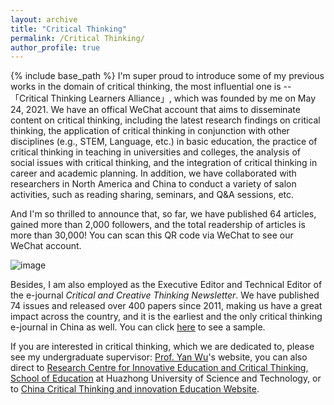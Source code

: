 ```yaml
---
layout: archive
title: "Critical Thinking"
permalink: /Critical Thinking/
author_profile: true
---
```


{% include base_path %}
I'm super proud to introduce some of my previous works in the domain of critical thinking, the most influential one is --「Critical Thinking Learners Alliance」, which was founded by me on May 24, 2021. We have an offical WeChat account that aims to disseminate content on critical thinking, including the latest research findings on critical thinking, the application of critical thinking in conjunction with other disciplines (e.g., STEM, Language, etc.) in basic education, the practice of critical thinking in teaching in universities and colleges, the analysis of social issues with critical thinking, and the integration of critical thinking in career and academic planning. In addition, we have collaborated with researchers in North America and China to conduct a variety of salon activities, such as reading sharing, seminars, and Q&A sessions, etc.

And I'm so thrilled to announce that, so far, we have published 64 articles, gained more than 2,000 followers, and the total readership of articles is more than 30,000!
You can scan this QR code via WeChat to see our WeChat account.

![image](https://github.com/user-attachments/assets/47a0a29d-42f7-486c-ab50-f8d4e669b5de)

Besides, I am also employed as the Executive Editor and Technical Editor of the e-journal *Critical and Creative Thinking Newsletter*. We have published 74 issues and released over 400 papers since 2011, making us have a great impact across the country, and it is the earliest and the only critical thinking e-journal in China as well. You can click [here](https://flbook.com.cn/c/9dm6gWfQv2) to see a sample.

If you are interested in critical thinking, which we are dedicated to, please see my undergraduate supervisor: [Prof. Yan Wu](https://jyxy.sisu.edu.cn/szdw/sddw/jyglzyds/967a34a69d6c4e7e87ba8dd278a1826a.htm)'s website, you can also direct to [Research Centre for Innovative Education and Critical Thinking, School of Education](http://jky.hust.edu.cn/index.htm) at Huazhong University of Science and Technology, or to [China Critical Thinking and innovation Education Website](http://ppxsw.szjzw.hust.edu.cn/).
